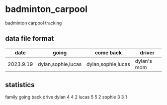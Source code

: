 # badminton_carpool
badminton carpool tracking

## data file format
| date | going | come back | driver|
|------|-------|-----------|-------|
|2023.9.19| dylan,sophie,lucas | dylan,sophie,lucas| dylan's mom| 

## statistics
family  going back drive
dylan   4     4    2
lucas   5     5    2
sophie  3     3    1
